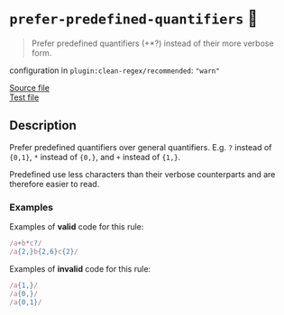 # `prefer-predefined-quantifiers` :wrench:

> Prefer predefined quantifiers (+\*?) instead of their more verbose form.

configuration in `plugin:clean-regex/recommended`: `"warn"`

<!-- prettier-ignore -->
[Source file](https://github.com/RunDevelopment/eslint-plugin-clean-regex/blob/master/lib/rules/prefer-predefined-quantifiers.js) <br> [Test file](https://github.com/RunDevelopment/eslint-plugin-clean-regex/blob/master/tests/lib/rules/prefer-predefined-quantifiers.js)

## Description

Prefer predefined quantifiers over general quantifiers. E.g. `?` instead of
`{0,1}`, `*` instead of `{0,}`, and `+` instead of `{1,}`.

Predefined use less characters than their verbose counterparts and are therefore
easier to read.

### Examples

Examples of **valid** code for this rule:

<!-- prettier-ignore -->
```js
/a+b*c?/
/a{2,}b{2,6}c{2}/
```

Examples of **invalid** code for this rule:

<!-- prettier-ignore -->
```js
/a{1,}/
/a{0,}/
/a{0,1}/
```
